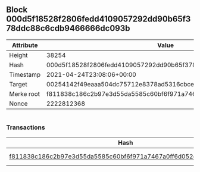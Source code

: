 ## Block 000d5f18528f2806fedd4109057292dd90b65f378ddc88c6cdb9466666dc093b

Attribute | Value
--- | ---
Height | 38254
Hash | 000d5f18528f2806fedd4109057292dd90b65f378ddc88c6cdb9466666dc093b
Timestamp | 2021-04-24T23:08:06+00:00
Target | 00254142f49eaaa504dc75712e8378ad5316cbcead634704b3734b6271167cc4
Merke root | f811838c186c2b97e3d55da5585c60bf6f971a7467a0ff6d052c4a5758de7123
Nonce | 2222812368

```

```

### Transactions

Hash | Amount
--- | ---
[f811838c186c2b97e3d55da5585c60bf6f971a7467a0ff6d052c4a5758de7123](f811838c186c2b97e3d55da5585c60bf6f971a7467a0ff6d052c4a5758de7123.md) | 10.00000000 SKEPTI 
